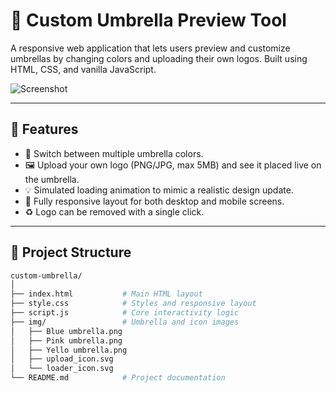 # 🧢 Custom Umbrella Preview Tool

A responsive web application that lets users preview and customize umbrellas by changing colors and uploading their own logos. Built using HTML, CSS, and vanilla JavaScript.

![Screenshot](./preview.png) <!-- Optional: Replace with an actual screenshot -->

---

## 🚀 Features

- 🌈 Switch between multiple umbrella colors.
- 🖼️ Upload your own logo (PNG/JPG, max 5MB) and see it placed live on the umbrella.
- 💡 Simulated loading animation to mimic a realistic design update.
- 📱 Fully responsive layout for both desktop and mobile screens.
- ♻️ Logo can be removed with a single click.

---

## 🧱 Project Structure

```bash
custom-umbrella/
│
├── index.html           # Main HTML layout
├── style.css            # Styles and responsive layout
├── script.js            # Core interactivity logic
├── img/                 # Umbrella and icon images
│   ├── Blue umbrella.png
│   ├── Pink umbrella.png
│   ├── Yello umbrella.png
│   ├── upload_icon.svg
│   └── loader_icon.svg
└── README.md            # Project documentation
